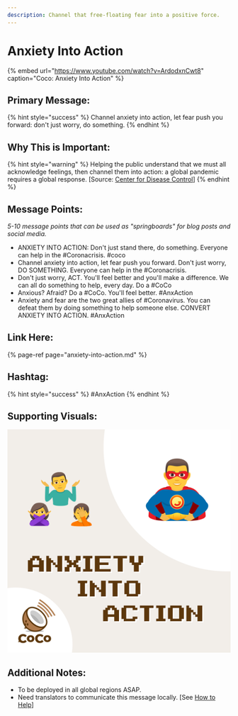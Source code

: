```yaml
---
description: Channel that free-floating fear into a positive force.
---
```


# Anxiety Into Action

{% embed url="https://www.youtube.com/watch?v=ArdodxnCwt8" caption="Coco: Anxiety Into Action" %}

## Primary Message:

{% hint style="success" %}
Channel anxiety into action, let fear push you forward: don't just worry, do something.
{% endhint %}

## Why This is Important:

{% hint style="warning" %}
Helping the public understand that we must all acknowledge feelings, then channel them into action: a global pandemic requires a global response. \[Source: [Center for Disease Control](https://www.cdc.gov/flu/pandemic-resources/pdf/pandemic-influenza-strategy-2005.pdf)\]
{% endhint %}

## Message Points:

_5-10 message points that can be used as "springboards" for blog posts and social media._

* ANXIETY INTO ACTION: Don't just stand there, do something. Everyone can help in the \#Coronacrisis. \#coco
* Channel anxiety into action, let fear push you forward. Don't just worry, DO SOMETHING. Everyone can help in the \#Coronacrisis.
* Don't just worry, ACT. You'll feel better and you'll make a difference. We can all do something to help, every day. Do a \#CoCo
* Anxious? Afraid? Do a \#CoCo. You'll feel better. \#AnxAction
* Anxiety and fear are the two great allies of \#Coronavirus. You can defeat them by doing something to help someone else. CONVERT ANXIETY INTO ACTION. \#AnxAction

## Link Here:

{% page-ref page="anxiety-into-action.md" %}

## Hashtag:

{% hint style="success" %}
\#AnxAction
{% endhint %}

## Supporting Visuals:

![](../.gitbook/assets/anxiety-into-action.png)

## Additional Notes:

* To be deployed in all global regions ASAP.
* Need translators to communicate this message locally. \[See [How to Help](../how-to-help.md)\]

